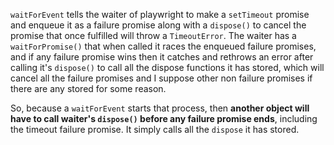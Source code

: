 
`waitForEvent` tells the waiter of playwright to make a `setTimeout` promise and enqueue it as a failure promise along with a `dispose()` to cancel the promise that once fulfilled will throw a `TimeoutError`. The waiter has a `waitForPromise()` that when called it races the enqueued failure promises, and if any failure promise wins then it catches and rethrows an error after calling it's `dispose()` to call all the dispose functions it has stored, which will cancel all the failure promises and I suppose other non failure promises if there are any stored for some reason.

So, because a `waitForEvent` starts that process, then **another object will have to call waiter's `dispose()` before any failure promise ends**, including the timeout failure promise. It simply calls all the `dispose` it has stored.

